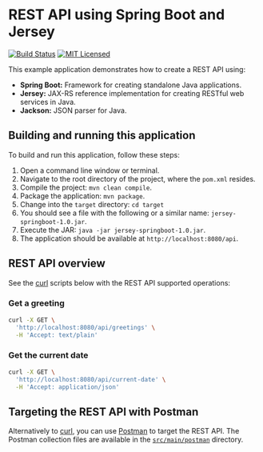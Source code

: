 # REST API using Spring Boot and Jersey

[![Build Status](https://travis-ci.org/cassiomolin/jersey-springboot.svg?branch=master)](https://travis-ci.org/cassiomolin/jersey-springboot)
[![MIT Licensed](https://img.shields.io/badge/license-MIT-blue.svg)](https://raw.githubusercontent.com/cassiomolin/jersey-springboot/master/LICENSE.txt)

This example application demonstrates how to create a REST API using:

 - **Spring Boot:** Framework for creating standalone Java applications.
 - **Jersey:** JAX-RS reference implementation for creating RESTful web services in Java.
 - **Jackson:** JSON parser for Java.

## Building and running this application

To build and run this application, follow these steps:

1. Open a command line window or terminal.
1. Navigate to the root directory of the project, where the `pom.xml` resides.
1. Compile the project: `mvn clean compile`.
1. Package the application: `mvn package`.
1. Change into the `target` directory: `cd target`
1. You should see a file with the following or a similar name: `jersey-springboot-1.0.jar`.
1. Execute the JAR: `java -jar jersey-springboot-1.0.jar`.
1. The application should be available at `http://localhost:8080/api`.

## REST API overview

See the [curl][] scripts below with the REST API supported operations:

### Get a greeting

```bash
curl -X GET \
  'http://localhost:8080/api/greetings' \
  -H 'Accept: text/plain'
```

### Get the current date

```bash
curl -X GET \
  'http://localhost:8080/api/current-date' \
  -H 'Accept: application/json'
```

## Targeting the REST API with Postman

Alternatively to [curl][], you can use [Postman][] to target the REST API. The Postman collection files are available in the [`src/main/postman`](src/main/postman) directory.


[Postman]: https://www.getpostman.com/
[curl]: https://curl.haxx.se/
